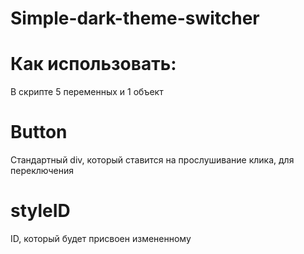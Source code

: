 # Simple-dark-theme-switcher

# Как использовать:
В скрипте 5 переменных и 1 объект
# Button
Стандартный div, который ставится на прослушивание клика, для переключения
# styleID
ID, который будет присвоен измененному <style/>
# storageItem
Имя для локального хранилища, чтобы сохранять тему, при переходе на другие страницы
# backgroundColor and fontColor
Стандартные цвета фона и текста
# divs
Объект, в котором можно настроить, что необходимо изменить
Принимает любые значения и селекторы, что и CSS
В объекте помимо стандартных backgroundColor и fontColor Вы можете задать любые цвета

# FOR EXAMPLE:
'.container': {
  'background-color': 'red',
  'color': 'green',
  'border': 'yellow 1px solid'
}

Пример выше задаст .container красный фон, зеленный текст и желтый бордер.
